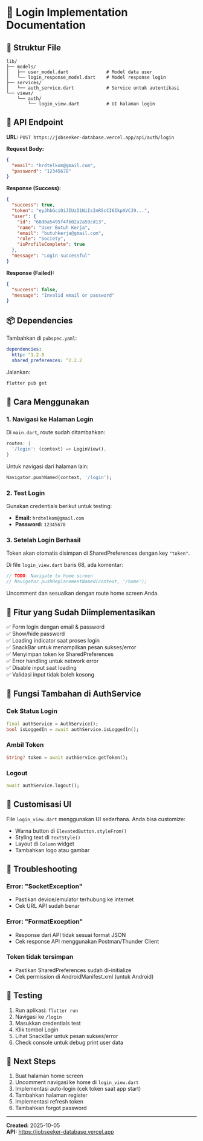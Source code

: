 # 🔐 Login Implementation Documentation

## 📁 Struktur File

```
lib/
├── models/
│   ├── user_model.dart              # Model data user
│   └── login_response_model.dart    # Model response login
├── services/
│   └── auth_service.dart            # Service untuk autentikasi
└── views/
    └── auth/
        └── login_view.dart          # UI halaman login
```

## 🔗 API Endpoint

**URL:** `POST https://jobseeker-database.vercel.app/api/auth/login`

**Request Body:**
```json
{
  "email": "hrdtelkom@gmail.com",
  "password": "12345678"
}
```

**Response (Success):**
```json
{
  "success": true,
  "token": "eyJhbGciOiJIUzI1NiIsInR5cCI6IkpXVCJ9...",
  "user": {
    "id": "68d0a5495f4fb02a2a59cd13",
    "name": "User Butuh Kerja",
    "email": "butuhkerja@gmail.com",
    "role": "Society",
    "isProfileComplete": true
  },
  "message": "Login successful"
}
```

**Response (Failed):**
```json
{
  "success": false,
  "message": "Invalid email or password"
}
```

## 📦 Dependencies

Tambahkan di `pubspec.yaml`:
```yaml
dependencies:
  http: ^1.2.0
  shared_preferences: ^2.2.2
```

Jalankan:
```bash
flutter pub get
```

## 🚀 Cara Menggunakan

### 1. Navigasi ke Halaman Login

Di `main.dart`, route sudah ditambahkan:
```dart
routes: {
  '/login': (context) => LoginView(),
}
```

Untuk navigasi dari halaman lain:
```dart
Navigator.pushNamed(context, '/login');
```

### 2. Test Login

Gunakan credentials berikut untuk testing:
- **Email:** `hrdtelkom@gmail.com`
- **Password:** `12345678`

### 3. Setelah Login Berhasil

Token akan otomatis disimpan di SharedPreferences dengan key `"token"`.

Di file `login_view.dart` baris 68, ada komentar:
```dart
// TODO: Navigate to home screen
// Navigator.pushReplacementNamed(context, '/home');
```

Uncomment dan sesuaikan dengan route home screen Anda.

## 🔧 Fitur yang Sudah Diimplementasikan

✅ Form login dengan email & password  
✅ Show/hide password  
✅ Loading indicator saat proses login  
✅ SnackBar untuk menampilkan pesan sukses/error  
✅ Menyimpan token ke SharedPreferences  
✅ Error handling untuk network error  
✅ Disable input saat loading  
✅ Validasi input tidak boleh kosong  

## 📝 Fungsi Tambahan di AuthService

### Cek Status Login
```dart
final authService = AuthService();
bool isLoggedIn = await authService.isLoggedIn();
```

### Ambil Token
```dart
String? token = await authService.getToken();
```

### Logout
```dart
await authService.logout();
```

## 🎨 Customisasi UI

File `login_view.dart` menggunakan UI sederhana. Anda bisa customize:
- Warna button di `ElevatedButton.styleFrom()`
- Styling text di `TextStyle()`
- Layout di `Column` widget
- Tambahkan logo atau gambar

## 🐛 Troubleshooting

### Error: "SocketException"
- Pastikan device/emulator terhubung ke internet
- Cek URL API sudah benar

### Error: "FormatException"
- Response dari API tidak sesuai format JSON
- Cek response API menggunakan Postman/Thunder Client

### Token tidak tersimpan
- Pastikan SharedPreferences sudah di-initialize
- Cek permission di AndroidManifest.xml (untuk Android)

## 📱 Testing

1. Run aplikasi: `flutter run`
2. Navigasi ke `/login`
3. Masukkan credentials test
4. Klik tombol Login
5. Lihat SnackBar untuk pesan sukses/error
6. Check console untuk debug print user data

## 🔄 Next Steps

1. Buat halaman home screen
2. Uncomment navigasi ke home di `login_view.dart`
3. Implementasi auto-login (cek token saat app start)
4. Tambahkan halaman register
5. Implementasi refresh token
6. Tambahkan forgot password

---

**Created:** 2025-10-05  
**API:** https://jobseeker-database.vercel.app

